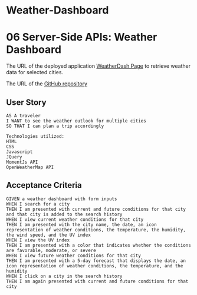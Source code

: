# Weather-Dashboard

# 06 Server-Side APIs: Weather Dashboard

The URL of the deployed application [WeatherDash Page](https://torreseam.github.io/Weather-Dashboard/) to retrieve weather data for selected cities. 


The URL of the [GitHub repository](https://github.com/torreseam/Weather-Dashboard.git)

## User Story

```
AS A traveler
I WANT to see the weather outlook for multiple cities
SO THAT I can plan a trip accordingly

Technologies utilized:
HTML
CSS
Javascript
JQuery
MomentJs API
OpenWeatherMap API
```

## Acceptance Criteria

```
GIVEN a weather dashboard with form inputs
WHEN I search for a city
THEN I am presented with current and future conditions for that city and that city is added to the search history
WHEN I view current weather conditions for that city
THEN I am presented with the city name, the date, an icon representation of weather conditions, the temperature, the humidity, the wind speed, and the UV index
WHEN I view the UV index
THEN I am presented with a color that indicates whether the conditions are favorable, moderate, or severe
WHEN I view future weather conditions for that city
THEN I am presented with a 5-day forecast that displays the date, an icon representation of weather conditions, the temperature, and the humidity
WHEN I click on a city in the search history
THEN I am again presented with current and future conditions for that city
```
